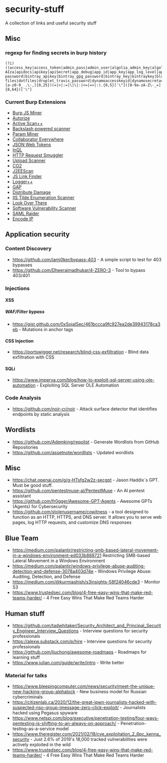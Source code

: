 # security-stuff
A collection of links and useful security stuff

## Misc
### regexp for finding secrets in burp history
```
(?i)((access_key|access_token|admin_pass|admin_user|algolia_admin_key|algolia_api_key|alias_pass|alicloud_access_key|amazon_secret_access_key|amazonaws|ansible_vault_password|aos_key|api_key|api_key_secret|api_key_sid|api_secret|api.googlemaps AIza|apidocs|apikey|apiSecret|app_debug|app_id|app_key|app_log_level|app_secret|appkey|appkeysecret|application_key|appsecret|appspot|auth_token|authorizationToken|authsecret|aws_access|aws_access_key_id|aws_bucket|aws_key|aws_secret|aws_secret_key|aws_token|AWSSecretKey|b2_app_key|bashrc password|bintray_apikey|bintray_gpg_password|bintray_key|bintraykey|bluemix_api_key|bluemix_pass|browserstack_access_key|bucket_password|bucketeer_aws_access_key_id|bucketeer_aws_secret_access_key|built_branch_deploy_key|bx_password|cache_driver|cache_s3_secret_key|cattle_access_key|cattle_secret_key|certificate_password|ci_deploy_password|client_secret|client_zpk_secret_key|clojars_password|cloud_api_key|cloud_watch_aws_access_key|cloudant_password|cloudflare_api_key|cloudflare_auth_key|cloudinary_api_secret|cloudinary_name|codecov_token|config|conn.login|connectionstring|consumer_key|consumer_secret|credentials|cypress_record_key|database_password|database_schema_test|datadog_api_key|datadog_app_key|db_password|db_server|db_username|dbpasswd|dbpassword|dbuser|deploy_password|digitalocean_ssh_key_body|digitalocean_ssh_key_ids|docker_hub_password|docker_key|docker_pass|docker_passwd|docker_password|dockerhub_password|dockerhubpassword|dot-files|dotfiles|droplet_travis_password|dynamoaccesskeyid|dynamosecretaccesskey|elastica_host|elastica_port|elasticsearch_password|encryption_key|encryption_password|env.heroku_api_key|env.sonatype_password|eureka.awssecretkey)[a-z0-9_ .\-,]{0,25})(=|>|:=|\|\|:|<=|=>|:).{0,5}['\"]([0-9a-zA-Z\-_=]{8,64})['\"]
```
### Current Burp Extensions
- [Burp JS Miner](https://github.com/PortSwigger/js-miner)
- [Autorize](https://github.com/portswigger/autorize)
- [Active Scan++](https://github.com/portswigger/active-scan-plus-plus)
- [Backslash powered scanner](https://github.com/portswigger/backslash-powered-scanner)
- [Param Miner](https://github.com/portswigger/param-miner)
- [Collaborator Everywhere](https://github.com/portswigger/collaborator-everywhere)
- [JSON Web Tokens](https://github.com/portswigger/json-web-tokens)
- [InQL](https://github.com/portswigger/inql)
- [HTTP Request Smuggler](https://github.com/portswigger/http-request-smuggler)
- [Upload Scanner](https://github.com/portswigger/upload-scanner)
- [CO2](https://github.com/portswigger/co2)
- [J2EEScan](https://github.com/portswigger/j2ee-scan)
- [JS Link Finder](https://github.com/portswigger/js-link-finder)
- [Logger++](https://github.com/portswigger/logger-plus-plus)
- [GAP](https://github.com/portswigger/get-all-parameters)
- [Distribute Damage](https://github.com/portswigger/distribute-damage)
- [IIS Tilde Enumeration Scanner](https://github.com/portswigger/iis-tilde-enumeration-scanner)
- [Look Over There](https://github.com/portswigger/look-over-there)
- [Software Vulnerability Scanner](https://github.com/portswigger/software-vulnerability-scanner)
- [SAML Raider](https://github.com/portswigger/saml-raider)
- [Encode IP](https://github.com/portswigger/encode-ip)

## Application security
### Content Discovery
- https://github.com/iamj0ker/bypass-403 - A simple script to test for 403 bypasses
- https://github.com/Dheerajmadhukar/4-ZERO-3 - Tool to bypass 403/401

### Injections
#### XSS
##### WAF/Filter bypass
- https://gist.github.com/0xSojalSec/461bccca9fc927ea2de39943178ca3eb - Mutations in anchor tags

#### CSS Injection
 - https://portswigger.net/research/blind-css-exfiltration - Blind data exfiltration with CSS
#### SQLi
- https://www.imperva.com/blog/how-to-exploit-sql-server-using-ole-automation - Exploiting SQL Server OLE Automation

### Code Analysis
- https://github.com/noir-cr/noir - Attack surface detector that identifies endpoints by static analysis

## Wordlists
- https://github.com/Ademking/repolist - Generate Wordlists from GitHub Repositories
- https://github.com/assetnote/wordlists - Updated wordlists

## Misc
 - https://chat.openai.com/g/g-HTsfg2w2z-secgpt - Jason Haddix´s GPT. Must be good stuff.
 - https://github.com/pentestmuse-ai/PentestMuse - An AI pentest assistant
 - https://github.com/fr0gger/Awesome-GPT-Agents - Awesome GPTs (Agents) for Cybersecurity
 - https://github.com/stolenusername/cowitness - a tool designed to function as an HTTP, HTTPS, and DNS server. It allows you to serve web pages, log HTTP requests, and customize DNS responses

 ## Blue Team
 - https://medium.com/palantir/restricting-smb-based-lateral-movement-in-a-windows-environment-ed033b888721 Restricting SMB-based Lateral Movement in a Windows Environment
- https://medium.com/palantir/windows-privilege-abuse-auditing-detection-and-defense-3078a403d74e - Windows Privilege Abuse: Auditing, Detection, and Defense
- https://medium.com/@kurmiashish/s3insights-58f24046cde3 - Monitor S3
- https://www.trustedsec.com/blog/4-free-easy-wins-that-make-red-teams-harder/ - 4 Free Easy Wins That Make Red Teams Harder

## Human stuff
- https://github.com/tadwhitaker/Security_Architect_and_Principal_Security_Engineer_Interview_Questions - Interview questions for security professionals
- https://alexw.substack.com/p/hire - Interview questions for security professionals
- https://github.com/liuchong/awesome-roadmaps - Roadmaps for learning stuff
- https://www.julian.com/guide/write/intro - Write better

### Material for talks
- https://www.bleepingcomputer.com/news/security/meet-the-unique-new-hacking-group-alphalock - New business model for Russian cybercriminals
 - https://citizenlab.ca/2020/12/the-great-ipwn-journalists-hacked-with-suspected-nso-group-imessage-zero-click-exploit/ - Journalists hacked using Pegasus spyware
 - https://www.netspi.com/blog/executive/penetration-testing/four-ways-pentesting-is-shifting-to-an-always-on-approach/ - Penetration-testing-as-a-service model
 - https://www.theregister.com/2021/02/18/cve_exploitation_2_6pc_kenna_security - Just 2.6% of 2019's 18,000 tracked vulnerabilities were actively exploited in the wild
 - https://www.trustedsec.com/blog/4-free-easy-wins-that-make-red-teams-harder/ - 4 Free Easy Wins That Make Red Teams Harder

